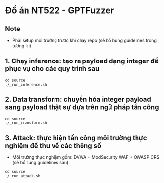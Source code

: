 # Đồ án NT522 - GPTFuzzer

## Note
- Phải setup môi trường trước khi chạy repo (sẽ bổ bung guidelines trong tương lai)

## 1. Chạy inference: tạo ra payload dạng integer để phục vụ cho các quy trình sau
```
cd source
./_run_inference.sh
```

## 2. Data transform: chuyển hóa integer payload sang payload thật sự dựa trên ngữ pháp tấn công
```
cd source
./_run_transform.sh
```

## 3. Attack: thực hiện tấn công môi trường thực nghiệm để thu về các thông số
- Môi trường thực nghiệm gồm: DVWA + ModSecurity WAF + OWASP CRS (sẽ bổ sung guidelines sau)
```
cd source
./_run_attack.sh
```
